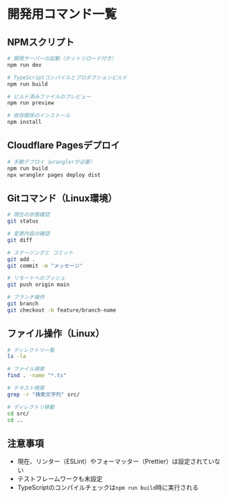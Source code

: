 # 開発用コマンド一覧

## NPMスクリプト
```bash
# 開発サーバーの起動（ホットリロード付き）
npm run dev

# TypeScriptコンパイルとプロダクションビルド
npm run build  

# ビルド済みファイルのプレビュー
npm run preview

# 依存関係のインストール
npm install
```

## Cloudflare Pagesデプロイ
```bash
# 手動デプロイ（wranglerが必要）
npm run build
npx wrangler pages deploy dist
```

## Gitコマンド（Linux環境）
```bash
# 現在の状態確認
git status

# 変更内容の確認
git diff

# ステージングと コミット
git add .
git commit -m "メッセージ"

# リモートへのプッシュ
git push origin main

# ブランチ操作
git branch
git checkout -b feature/branch-name
```

## ファイル操作（Linux）
```bash
# ディレクトリ一覧
ls -la

# ファイル検索
find . -name "*.ts"

# テキスト検索
grep -r "検索文字列" src/

# ディレクトリ移動
cd src/
cd ..
```

## 注意事項
- 現在、リンター（ESLint）やフォーマッター（Prettier）は設定されていない
- テストフレームワークも未設定
- TypeScriptのコンパイルチェックは`npm run build`時に実行される